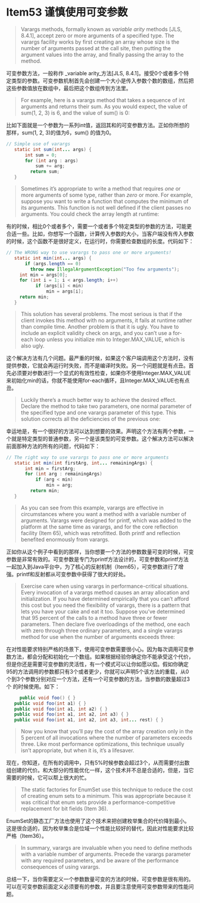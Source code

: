 # Item53 谨慎使用可变参数

> Varargs methods, formally known as _variable arity_ methods \[JLS, 8.4.1], accept zero or more arguments of a specified type. The varargs facility works by first creating an array whose size is the number of arguments passed at the call site, then putting the argument values into the array, and finally passing the array to the method.

可变参数方法，一般称作 _variable arity_方法\[JLS, 8.4.1]。接受0个或者多个特定类型的参数。可变参数机制首先会创建一个大小是传入参数个数的数组，然后把这些参数值放在数组中，最后把这个数组传到方法里。

> For example, here is a varargs method that takes a sequence of int arguments and returns their sum. As you would expect, the value of sum(1, 2, 3) is 6, and the value of sum() is 0:

比如下面就是一个参数为一系列int值，返回其和的可变参数方法。正如你所想的那样，sum(1, 2, 3)的值为6，sum() 的值为0。

```java
// Simple use of varargs
   static int sum(int... args) {
       int sum = 0;
       for (int arg : args)
           sum += arg;
     	 return sum; 
   }
```

> Sometimes it’s appropriate to write a method that requires _one_ or more arguments of some type, rather than _zero_ or more. For example, suppose you want to write a function that computes the minimum of its arguments. This function is not well defined if the client passes no arguments. You could check the array length at runtime:

有的时候，相比0个或者多个，需要一个或者多个特定类型的参数的方法，可能更合适一些。比如，你想写一个函数，计算传入参数的大小，当客户端没有传入参数的时候，这个函数不是很好定义，在运行时，你需要检查数组的长度。代码如下：

```java
// The WRONG way to use varargs to pass one or more arguments!
   static int min(int... args) {
       if (args.length == 0)
         throw new IllegalArgumentException("Too few arguments"); 
     int min = args[0];
     for (int i = 1; i < args.length; i++)
           if (args[i] < min)
               min = args[i];
     return min; 
   }
```

> This solution has several problems. The most serious is that if the client invokes this method with no arguments, it fails at runtime rather than compile time. Another problem is that it is ugly. You have to include an explicit validity check on args, and you can’t use a for-each loop unless you initialize min to Integer.MAX\_VALUE, which is also ugly.

这个解决方法有几个问题。最严重的时候，如果这个客户端调用这个方法时，没有提供参数，它就会再运行时失败，而不是编译时失败。另一个问题就是有点丑。首先必须要对参数进行一个显式的有效性检查，如果你不使用Integer.MAX\_VALUE来初始化min的话，你就不能使用for-each循环，且Integer.MAX\_VALUE也有点丑。

> Luckily there’s a much better way to achieve the desired effect. Declare the method to take two parameters, one normal parameter of the specified type and one varargs parameter of this type. This solution corrects all the deficiencies of the previous one:

幸运地是，有一个很好的方法可以达到想要的效果。声明这个方法有两个参数，一个就是特定类型的普通参数，另一个是该类型的可变参数。这个解决方法可以解决前面那种方法的所有的问题，代码如下：

```java
// The right way to use varargs to pass one or more arguments
   static int min(int firstArg, int... remainingArgs) {
       int min = firstArg;
       for (int arg : remainingArgs)
           if (arg < min)
               min = arg;
     	 return min; 
   }
```

> As you can see from this example, varargs are effective in circumstances where you want a method with a variable number of arguments. Varargs were designed for printf, which was added to the platform at the same time as varargs, and for the core reflection facility (Item 65), which was retrofitted. Both printf and reflection benefited enormously from varargs.

正如你从这个例子中看到的那样，当你想要一个方法的参数数量可变的时候，可变参数是非常有效的。可变参数是专门为printf方法设计的，可变参数和printf方法一起加入到Java平台中，为了核心的反射机制（Item65），可变参数进行了增强。printf和反射都从可变参数中获得了很大的好处。

> Exercise care when using varargs in performance-critical situations. Every invocation of a varargs method causes an array allocation and initialization. If you have determined empirically that you can’t afford this cost but you need the flexibility of varargs, there is a pattern that lets you have your cake and eat it too. Suppose you’ve determined that 95 percent of the calls to a method have three or fewer parameters. Then declare five overloadings of the method, one each with zero through three ordinary parameters, and a single varargs method for use when the number of arguments exceeds three:

在对性能要求特别严格的场景下，使用可变参数需要很小心。因为每次调用可变参数方法，都会分配和初始化一个数组。如果根据经验你确定你不能承受这个代价，但是你还是需要可变参数的灵活性，有一个模式可以让你如愿以偿。假如你确定95的方法调用的参数都只有3个或者更少，你就可以声明5个该方法的重载，从0个到3个参数分别对应一个方法，还有一个可变参数的方法，当参数的数量超过3个 的时候使用。如下：

```java
	 public void foo() { }
   public void foo(int a1) { }
   public void foo(int a1, int a2) { }
   public void foo(int a1, int a2, int a3) { }
   public void foo(int a1, int a2, int a3, int... rest) { }
```

> Now you know that you’ll pay the cost of the array creation only in the 5 percent of all invocations where the number of parameters exceeds three. Like most performance optimizations, this technique usually isn’t appropriate, but when it is, it’s a lifesaver.

现在，你知道，在所有的调用中，只有5%时候参数会超过3个，从而需要付出数组创建的代价。和大部分的性能优化一样，这个技术并不总是合适的，但是，当它需要的时候，它可以帮上很大的忙。

> The static factories for EnumSet use this technique to reduce the cost of creating enum sets to a minimum. This was appropriate because it was critical that enum sets provide a performance-competitive replacement for bit fields (Item 36).

EnumSet的静态工厂方法也使用了这个技术来把创建枚举集合的代价降到最小。这是很合适的，因为枚举集合是位域一个性能比较好的替代，因此对性能要求比较严格（Item36）。

> In summary, varargs are invaluable when you need to define methods with a variable number of arguments. Precede the varargs parameter with any required parameters, and be aware of the performance consequences of using varargs.

总结一下，当你需要定义一个参数数量可变的方法的时候，可变参数是很有用的。可以在可变参数前面定义必须要有的参数，并且要注意使用可变参数带来的性能问题。
